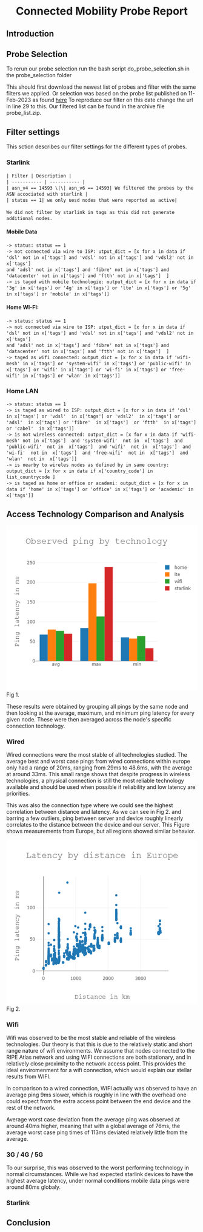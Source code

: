 <h1 align="center">Connected Mobility Probe Report</h1>


## Introduction

## Probe Selection

To rerun our probe selection run the bash script do_probe_selection.sh in the probe_selection folder

This should first download the newest list of probes and filter with the same filters we applied. 
Or selection was based on the probe list published on 11-Feb-2023 as found [here](https://ftp.ripe.net/ripe/atlas/probes/archive/2023/02/20230210.json.bz2)
To reproduce our filter on this date change the url in line 29 to this. 
Our filtered list can be found in the archive file probe_list.zip.

## Filter settings 
This sction describes our filter settings for the different types of probes. 

### Starlink
    | Filter | Description |
    | ----------- | ----------- |
    | asn_v4 == 14593 \|\| asn_v6 == 14593| We filtered the probes by the ASN accociated with starlink |
    | status == 1| we only uesd nodes that were reported as active| 

    We did not filter by starlink in tags as this did not generate additional nodes.

#### Mobile Data
    -> status: status == 1
    -> not connected via wire to ISP: utput_dict = [x for x in data if 'dsl' not in x['tags'] and 'vdsl' not in x['tags'] and 'vdsl2' not in x['tags'] 
    and 'adsl' not in x['tags'] and 'fibre' not in x['tags'] and 'datacenter' not in x['tags'] and 'ftth' not in x['tags']  ]
    -> is taged with mobile technologie: output_dict = [x for x in data if '3g' in x['tags'] or '4g' in x['tags'] or 'lte' in x['tags'] or '5g' in x['tags'] or 'mobile' in x['tags']]
 

#### Home WI-FI:
    -> status: status == 1
    -> not connected via wire to ISP: utput_dict = [x for x in data if 'dsl' not in x['tags'] and 'vdsl' not in x['tags'] and 'vdsl2' not in x['tags'] 
    and 'adsl' not in x['tags'] and 'fibre' not in x['tags'] and 'datacenter' not in x['tags'] and 'ftth' not in x['tags']  ]
    -> taged as wifi connected: output_dict = [x for x in data if 'wifi-mesh' in x['tags'] or 'system-wifi' in x['tags'] or 'public-wifi' in x['tags'] or 'wifi' in x['tags'] or 'wi-fi' in x['tags'] or 'free-wifi' in x['tags'] or 'wlan' in x['tags']]
    

### Home LAN
    -> status: status == 1
    -> is taged as wired to ISP: output_dict = [x for x in data if 'dsl'  in x['tags'] or 'vdsl'  in x['tags'] or 'vdsl2'  in x['tags'] or 'adsl'  in x['tags'] or 'fibre'  in x['tags']  or 'ftth'  in x['tags'] or 'cabel'  in x['tags']]
    -> is not wireless connected: output_dict = [x for x in data if 'wifi-mesh' not in x['tags']  and 'system-wifi'  not in  x['tags']  and 'public-wifi'  not in  x['tags']  and 'wifi'  not in  x['tags']  and 'wi-fi'  not in  x['tags']  and 'free-wifi'  not in  x['tags']  and 'wlan'  not in  x['tags']]
    -> is nearby to wireles nodes as defined by in same country: output_dict = [x for x in data if x['country_code'] in list_countrycode ]
    -> is taged as home or office or academi: output_dict = [x for x in data if 'home' in x['tags'] or 'office' in x['tags'] or 'academic' in x['tags']] 



## Access Technology Comparison and Analysis



![alt text](https://github.com/floh22/cmb-atlas-results/blob/master/images/average-ping-node-by-technology.png)
Fig 1.

These results were obtained by grouping all pings by the same node and then looking at the average, maximum, and minimum ping latency for every given node. These were then averaged across the node's specific connection technology.

### Wired 

Wired connections were the most stable of all technologies studied. The average best and worst case pings from wired connections within europe only had a range of 20ms, ranging from 29ms to 48.6ms, with the average at around 33ms. This small range shows that despite progress in wireless technologies, a physical connection is still the most reliable technology available and should be used when possible if reliability and low latency are priorities.

This was also the connection type where we could see the highest correlation between distance and latency. As we can see in Fig 2. and barring a few outliers, ping between server and device roughly linearly correlates to the distance between the device and our server. This Figure shows measurements from Europe, but all regions showed similar behavior.

![alt text](https://github.com/floh22/cmb-atlas-results/blob/master/images/cmb-plot-distance-latency.png)
Fig 2.
### Wifi

Wifi was observed to be the most stable and reliable of the wireless technologies. Our theory is that this is due to the relatively static and short range nature of wifi environments. We assume that nodes connected to the RIPE Atlas network and using WIFI connections are both stationary, and in relatively close proximity to the network access point. This provides the ideal enviromenment for a wifi connection, which would explain our stellar results from WIFI. 

In comparison to a wired connection, WIFI actually was observed to have an average ping 9ms slower, which is roughly in line with the overhead one could expect from the extra access point between the end device and the rest of the network.

Average worst case deviation from the average ping was observed at around 40ms higher, meaning that with a global average of 76ms, the average worst case ping times of 113ms deviated relatively little from the average.

### 3G / 4G / 5G

To our surprise, this was observed to the worst performing technology in normal circumstances. While we had expected starlink devices to have the highest average latency, under normal conditions mobile data pings were around 80ms globaly.

### Starlink


## Conclusion
